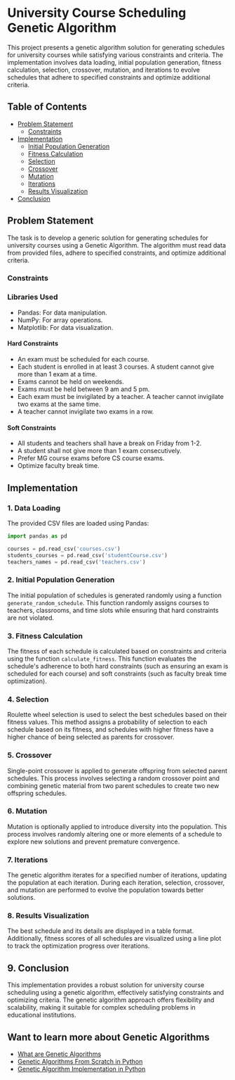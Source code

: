 # **University Course Scheduling Genetic Algorithm**

This project presents a genetic algorithm solution for generating schedules for university courses while satisfying various constraints and criteria. The implementation involves data loading, initial population generation, fitness calculation, selection, crossover, mutation, and iterations to evolve schedules that adhere to specified constraints and optimize additional criteria.

## Table of Contents
- [Problem Statement](#problem-statement)
    - [Constraints](#constraints)
- [Implementation](#implementation)
    - [Initial Population Generation](#initial-population-generation)
    - [Fitness Calculation](#fitness-calculation)
    - [Selection](#selection)
    - [Crossover](#crossover)
    - [Mutation](#mutation)
    - [Iterations](#iterations)
    - [Results Visualization](#results-visualization)
- [Conclusion](#conclusion)

## Problem Statement

The task is to develop a generic solution for generating schedules for university courses using a Genetic Algorithm. The algorithm must read data from provided files, adhere to specified constraints, and optimize additional criteria.

### Constraints
### Libraries Used

- Pandas: For data manipulation.
- NumPy: For array operations.
- Matplotlib: For data visualization.

#### Hard Constraints

- An exam must be scheduled for each course.
- Each student is enrolled in at least 3 courses. A student cannot give more than 1 exam at a time.
- Exams cannot be held on weekends.
- Exams must be held between 9 am and 5 pm.
- Each exam must be invigilated by a teacher. A teacher cannot invigilate two exams at the same time.
- A teacher cannot invigilate two exams in a row.

#### Soft Constraints

- All students and teachers shall have a break on Friday from 1-2.
- A student shall not give more than 1 exam consecutively.
- Prefer MG course exams before CS course exams.
- Optimize faculty break time.

## Implementation

### 1. Data Loading

The provided CSV files are loaded using Pandas:

```python
import pandas as pd

courses = pd.read_csv('courses.csv')
students_courses = pd.read_csv('studentCourse.csv')
teachers_names = pd.read_csv('teachers.csv')
```

### 2. Initial Population Generation

The initial population of schedules is generated randomly using a function `generate_random_schedule`. This function randomly assigns courses to teachers, classrooms, and time slots while ensuring that hard constraints are not violated.

### 3. Fitness Calculation

The fitness of each schedule is calculated based on constraints and criteria using the function `calculate_fitness`. This function evaluates the schedule's adherence to both hard constraints (such as ensuring an exam is scheduled for each course) and soft constraints (such as faculty break time optimization).

### 4. Selection

Roulette wheel selection is used to select the best schedules based on their fitness values. This method assigns a probability of selection to each schedule based on its fitness, and schedules with higher fitness have a higher chance of being selected as parents for crossover.

### 5. Crossover

Single-point crossover is applied to generate offspring from selected parent schedules. This process involves selecting a random crossover point and combining genetic material from two parent schedules to create two new offspring schedules.

### 6. Mutation

Mutation is optionally applied to introduce diversity into the population. This process involves randomly altering one or more elements of a schedule to explore new solutions and prevent premature convergence.

### 7. Iterations

The genetic algorithm iterates for a specified number of iterations, updating the population at each iteration. During each iteration, selection, crossover, and mutation are performed to evolve the population towards better solutions.

### 8. Results Visualization

The best schedule and its details are displayed in a table format. Additionally, fitness scores of all schedules are visualized using a line plot to track the optimization progress over iterations.

## 9. Conclusion

This implementation provides a robust solution for university course scheduling using a genetic algorithm, effectively satisfying constraints and optimizing criteria. The genetic algorithm approach offers flexibility and scalability, making it suitable for complex scheduling problems in educational institutions.

## Want to learn more about Genetic Algorithms

- [What are Genetic Algorithms](https://www.youtube.com/watch?v=XP2sFzp2Rig&ab_channel=argonaut)
- [Genetic Algorithms From Scratch in Python](https://machinelearningmastery.com/simple-genetic-algorithm-from-scratch-in-python/)
- [Genetic Algorithm Implementation in Python](https://towardsdatascience.com/introduction-to-genetic-algorithm-and-python-implementation-for-function-optimization-fd36bad58277)

